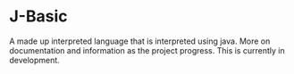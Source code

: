 # J-Basic
A made up interpreted language that is interpreted using java. More on documentation and information as the project progress. This is currently in development.
